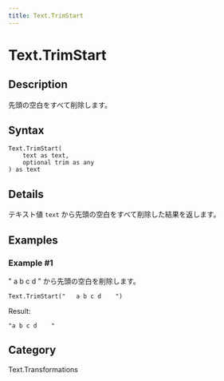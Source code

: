 ```yaml
---
title: Text.TrimStart
---
```


# Text.TrimStart


## Description

先頭の空白をすべて削除します。


## Syntax

```powerquery
Text.TrimStart(
    text as text,
    optional trim as any
) as text
```


## Details

テキスト値 <code>text</code> から先頭の空白をすべて削除した結果を返します。


## Examples

### Example #1 
&#34;     a b c d    &#34; から先頭の空白を削除します。
```powerquery
Text.TrimStart("   a b c d    ")
```

Result: 
```powerquery
"a b c d    "
```




## Category
Text.Transformations

